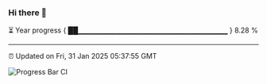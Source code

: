 ### Hi there 👋

⏳ Year progress { ██▁▁▁▁▁▁▁▁▁▁▁▁▁▁▁▁▁▁▁▁▁▁▁▁▁▁▁▁ } 8.28 %

---

⏰ Updated on Fri, 31 Jan 2025 05:37:55 GMT

![Progress Bar CI](https://github.com/IshwaranRudhara/GIT-ACTION/workflows/Progress%20Bar%20CI/badge.svg)
